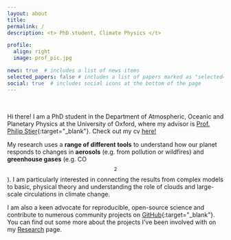 ```yaml
---
layout: about
title:
permalink: /
description: <t> PhD student, Climate Physics </t>

profile:
  align: right
  image: prof_pic.jpg

news: true  # includes a list of news items
selected_papers: false # includes a list of papers marked as "selected={true}"
social: true  # includes social icons at the bottom of the page
---
```


<p>&nbsp;</p>


Hi there! I am a PhD student in the Department of Atmospheric, Oceanic and Planetary Physics at the University of Oxford, where my advisor is [Prof. Philip Stier](https://www2.physics.ox.ac.uk/contacts/people/stier){:target="\_blank"}. Check out my cv [here!](https://andrewwilliams3142.github.io/assets/pdf/CV_andrew_williams.pdf)

My research uses a **range of different tools** to understand how our planet responds to changes in **aerosols** (e.g. from pollution or wildfires) and **greenhouse gases** (e.g. CO$$ _{2} $$). I am particularly interested in connecting the results from complex models to basic, physical theory and understanding the role of clouds and large-scale circulations in climate change.

I am also a keen advocate for reproducible, open-source science and contribute to numerous community projects on [GitHub](https://github.com/AndrewWilliams3142){:target="\_blank"}. You can find out some more about the projects I've been involved with on my [Research](https://andrewwilliams3142.github.io/research/) page.
